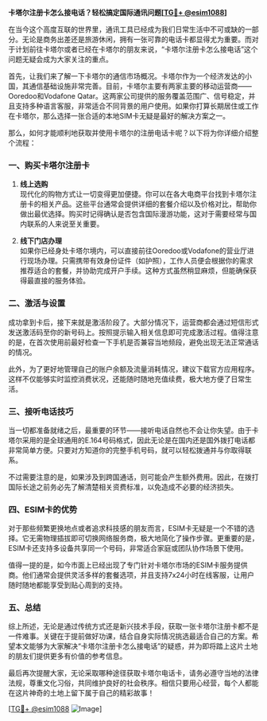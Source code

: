 **卡塔尔注册卡怎么接电话？轻松搞定国际通讯问题[[TG💪+ @esim1088](https://t.me/s/esim1088)]**

在当今这个高度互联的世界里，通讯工具已经成为我们日常生活中不可或缺的一部分。无论是商务出差还是旅游休闲，拥有一张可靠的电话卡都显得尤为重要。而对于计划前往卡塔尔或者已经在卡塔尔的朋友来说，“卡塔尔注册卡怎么接电话”这个问题无疑会成为大家关注的重点。

首先，让我们来了解一下卡塔尔的通信市场概况。卡塔尔作为一个经济发达的小国，其通信基础设施非常完善。目前，卡塔尔主要有两家主要的移动运营商——Ooredoo和Vodafone Qatar。这两家公司提供的服务覆盖范围广、信号稳定，并且支持多种语言客服，非常适合不同背景的用户使用。如果你打算长期居住或工作在卡塔尔，那么选择一张合适的本地SIM卡无疑是最好的解决方案之一。

那么，如何才能顺利地获取并使用卡塔尔的注册电话卡呢？以下将为你详细介绍整个流程：

### 一、购买卡塔尔注册卡

1. **线上选购**  
   现代化的购物方式让一切变得更加便捷。你可以在各大电商平台找到卡塔尔注册卡的相关产品。这些平台通常会提供详细的套餐介绍以及价格对比，帮助你做出最优选择。购买时记得确认是否包含国际漫游功能，这对于需要经常与国内联系的人来说至关重要。

2. **线下门店办理**  
   如果你已经身处卡塔尔境内，可以直接前往Ooredoo或Vodafone的营业厅进行现场办理。只需携带有效身份证件（如护照），工作人员便会根据你的需求推荐适合的套餐，并协助完成开户手续。这种方式虽然稍显麻烦，但能确保获得最直接的服务体验。

### 二、激活与设置

成功拿到卡后，接下来就是激活阶段了。大部分情况下，运营商都会通过短信形式发送激活码至你的新号码上。按照提示输入相关信息即可完成激活过程。值得注意的是，在首次使用前最好检查一下手机是否兼容当地频段，避免出现无法正常通话的情况。

此外，为了更好地管理自己的账户余额及流量消耗情况，建议下载官方应用程序。这样不仅能够实时监控消费状况，还能随时随地充值续费，极大地方便了日常生活。

### 三、接听电话技巧

当一切都准备就绪之后，最重要的环节——接听电话自然也不会让你失望。由于卡塔尔采用的是全球通用的E.164号码格式，因此无论是在国内还是国外拨打电话都非常简单方便。只要对方知道你的完整手机号码，就可以轻松拨通并与你取得联系。

不过需要注意的是，如果涉及到跨国通话，则可能会产生额外费用。因此，在拨打国际长途之前务必先了解清楚相关资费标准，以免造成不必要的经济损失。

### 四、ESIM卡的优势

对于那些频繁更换地点或者追求科技感的朋友而言，ESIM卡无疑是一个不错的选择。它无需物理插拔即可切换网络服务商，极大地简化了操作步骤。更重要的是，ESIM卡还支持多设备共享同一个号码，非常适合家庭或团队协作场景下使用。

值得一提的是，如今市面上已经出现了专门针对卡塔尔市场的ESIM卡服务提供商。他们通常会提供灵活多样的套餐选项，并且支持7x24小时在线客服，让用户随时随地都能享受到贴心周到的支持。

### 五、总结

综上所述，无论是通过传统方式还是新兴技术手段，获取一张卡塔尔注册卡都不是一件难事。关键在于提前做好功课，结合自身实际情况挑选最适合自己的方案。希望本文能够为大家解决“卡塔尔注册卡怎么接电话”的疑惑，并为即将踏上这片土地的朋友们提供更多有价值的参考信息。

最后再次提醒大家，无论采取哪种途径获取卡塔尔电话卡，请务必遵守当地的法律法规，尊重文化习俗，共同维护良好的社会秩序。相信只要用心经营，每个人都能在这片神奇的土地上留下属于自己的精彩故事！

[[TG💪+ @esim1088](https://t.me/s/esim1088) ![Image](https://i.postimg.cc/4NQfJmqS/Snipaste-2025-05-13-00-14-12.png)]